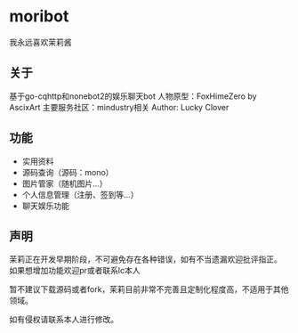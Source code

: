 # moribot
 我永远喜欢茉莉酱

## 关于
 基于go-cqhttp和nonebot2的娱乐聊天bot
 人物原型：FoxHimeZero by AscixArt
 主要服务社区：mindustry相关
 Author: Lucky Clover

## 功能
* 实用资料
* 源码查询（源码：mono）
* 图片管家（随机图片...）
* 个人信息管理（注册、签到等...）
* 聊天娱乐功能

## 声明
 茉莉正在开发早期阶段，不可避免存在各种错误，如有不当遗漏欢迎批评指正。
 如果想增加功能欢迎pr或者联系lc本人

 暂不建议下载源码或者fork，茉莉目前非常不完善且定制化程度高，不适用于其他领域。
 
 如有侵权请联系本人进行修改。